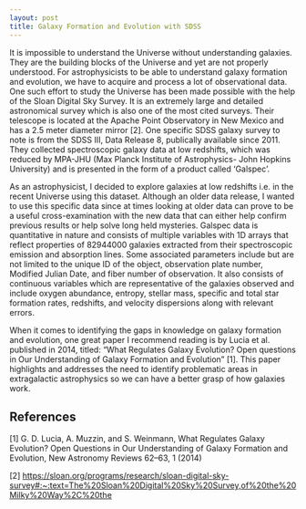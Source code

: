 ```yaml
---
layout: post
title: Galaxy Formation and Evolution with SDSS 
---
```


It is impossible to understand the Universe without understanding galaxies. They are the building blocks of the Universe and yet are not properly understood. For astrophysicists to be able to understand galaxy formation and evolution, we have to acquire and process a lot of observational data. One such effort to study the Universe has been made possible with the help of the Sloan Digital Sky Survey. It is an extremely large and detailed astronomical survey which is also one of the most cited surveys. Their telescope is located at the Apache Point Observatory in New Mexico and has a 2.5 meter diameter mirror [2]. One specific SDSS galaxy survey to note is from the SDSS III, Data Release 8, publically available since 2011. They collected spectroscopic galaxy data at low redshifts, which was reduced by MPA-JHU (Max Planck Institute of Astrophysics- John Hopkins University) and is presented in the form of a product called ‘Galspec’.

As an astrophysicist, I decided to explore galaxies at low redshifts i.e. in the recent Universe using this dataset. Although an older data release, I wanted to use this specific data since at times looking at older data can prove to be a useful cross-examination with the new data that can either help confirm previous results or help solve long held mysteries. Galspec data is quantitative in nature and consists of multiple variables with 1D arrays that reflect properties of 82944000 galaxies extracted from their spectroscopic emission and absorption lines. Some associated parameters include but are not limited to the unique ID of the object, observation plate number, Modified Julian Date, and fiber number of observation. It also consists of continuous variables which are representative of the galaxies observed and include oxygen abundance, entropy, stellar mass, specific and total star formation rates, redshifts, and velocity dispersions along with relevant errors. 

When it comes to identifying the gaps in knowledge on galaxy formation and evolution, one great paper I recommend reading is by Lucia et al. published in 2014, titled: “What Regulates Galaxy Evolution? Open questions in Our Understanding of Galaxy Formation and Evolution” [1]. This paper highlights and addresses the need to identify problematic areas in extragalactic astrophysics so we can have a better grasp of how galaxies work. 


References
--
[1] G. D. Lucia, A. Muzzin, and S. Weinmann, What Regulates Galaxy Evolution? Open Questions in Our Understanding of Galaxy Formation and Evolution, New Astronomy Reviews 62–63, 1 (2014)

[2] https://sloan.org/programs/research/sloan-digital-sky-survey#:~:text=The%20Sloan%20Digital%20Sky%20Survey,of%20the%20Milky%20Way%2C%20the

